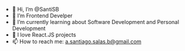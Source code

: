 - 👋 Hi, I’m @SantiSB
- 👀 I’m Frontend Develper
- 🌱 I’m currently learning about Software Development and Personal Development
- 💞️ I love React.JS projects
- 📫 How to reach me: a.santiago.salas.b@gmail.com

<!---
About Me.
--->
